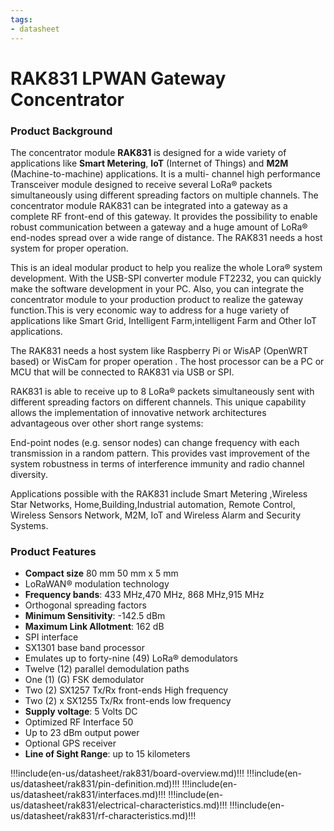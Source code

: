 ```yaml
---
tags:
- datasheet
---
```

# RAK831 LPWAN Gateway Concentrator

<rk-img
  src="/assets/images/datasheet/rak831/rak831-overview.png"
  width="50%"
  figure-number="1"
  caption="RAK831 LPWAN Gateway"
/>

### Product Background

The concentrator module **RAK831** is designed for a wide variety of applications like **Smart Metering**, **IoT** (Internet of Things) and **M2M** (Machine-to-machine) applications. It is a multi- channel high performance Transceiver module designed to receive several LoRa® packets simultaneously using different spreading factors on multiple channels. The concentrator module RAK831 can be integrated into a gateway as a complete RF front-end of this gateway. It provides the possibility to enable robust communication between a gateway and a huge amount of LoRa® end-nodes spread over a wide range of distance. The RAK831 needs a host system for proper operation. 

This is an ideal modular product to help you realize the whole Lora® system development. With the USB-SPI converter module FT2232, you can quickly make the software development in your PC. Also, you can integrate the concentrator module to your production product to realize the gateway function.This is very economic way to address for a huge variety of applications like Smart Grid, Intelligent Farm,intelligent Farm and Other IoT applications. 

The RAK831 needs a host system like Raspberry Pi or WisAP (OpenWRT based) or WisCam for proper operation . The host processor can be a PC or MCU that will be connected to RAK831 via USB or SPI.

RAK831 is able to receive up to 8 LoRa® packets simultaneously sent with different spreading factors on different channels. This unique capability allows the implementation of innovative network architectures advantageous over other short range systems:

End-point nodes (e.g. sensor nodes) can change frequency with each transmission in a random pattern. This provides vast improvement of the system robustness in terms of interference immunity and radio channel diversity.

Applications possible with the RAK831 include Smart Metering ,Wireless Star Networks, Home,Building,Industrial automation, Remote Control, Wireless Sensors Network, M2M, IoT and Wireless Alarm and Security Systems.

### Product Features

* **Compact size** 80 mm 50 mm x 5  mm
* LoRaWAN® modulation technology
* **Frequency bands**: 433 MHz,470 MHz, 868 MHz,915 MHz
* Orthogonal spreading factors
* **Minimum Sensitivity**: -142.5 dBm
* **Maximum Link Allotment**: 162 dB
* SPI interface
* SX1301 base band processor
* Emulates up to forty-nine (49)  LoRa® demodulators
* Twelve (12) parallel demodulation paths
* One (1) (G) FSK demodulator
* Two (2) SX1257 Tx/Rx front-ends High frequency
* Two (2) x SX1255 Tx/Rx front-ends low frequency
* **Supply voltage**: 5 Volts DC
* Optimized RF Interface 50
* Up to 23 dBm output power
* Optional GPS receiver 
* **Line of Sight Range**: up to 15 kilometers

!!!include(en-us/datasheet/rak831/board-overview.md)!!!
!!!include(en-us/datasheet/rak831/pin-definition.md)!!!
!!!include(en-us/datasheet/rak831/interfaces.md)!!!
!!!include(en-us/datasheet/rak831/electrical-characteristics.md)!!!
!!!include(en-us/datasheet/rak831/rf-characteristics.md)!!!